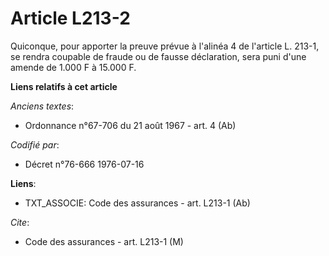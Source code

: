 # Article L213-2

Quiconque, pour apporter la preuve prévue à l'alinéa 4 de l'article L. 213-1, se rendra coupable de fraude ou de fausse
déclaration, sera puni d'une amende de 1.000 F à 15.000 F.

**Liens relatifs à cet article**

_Anciens textes_:

  - Ordonnance n°67-706 du 21 août 1967 - art. 4 (Ab)

_Codifié par_:

  - Décret n°76-666 1976-07-16

**Liens**:

  - TXT_ASSOCIE: Code des assurances - art. L213-1 (Ab)

_Cite_:

  - Code des assurances - art. L213-1 (M)
